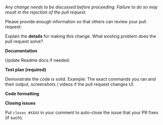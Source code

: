 *Any change needs to be discussed before proceeding. Failure to do so may result in the rejection of the pull request.*

Please provide enough information so that others can review your pull request:

<!-- You can skip this if you're fixing a typo or adding an app to the Showcase. -->

Explain the **details** for making this change. What existing problem does the pull request solve?

<!-- Example: When "Adding a function to do X", explain why it is necessary to have a way to do X. -->

**Documentation**

Update Readme docs if needed.

<!-- Make sure Readme is updated if needed. -->

**Test plan (required)**

Demonstrate the code is solid. Example: The exact commands you ran and their output, screenshots / videos if the pull request changes UI.

<!-- Make sure tests pass on Github actions. -->

**Code formatting**

<!-- See the simple style guide. -->

**Closing issues**

Put `closes #XXXX` in your comment to auto-close the issue that your PR fixes (if such).
